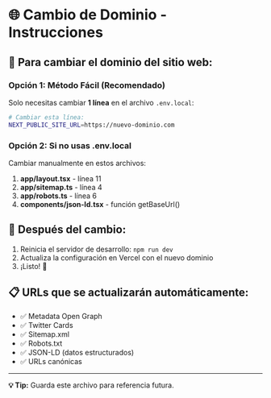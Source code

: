 # 🌐 Cambio de Dominio - Instrucciones

## 📝 Para cambiar el dominio del sitio web:

### **Opción 1: Método Fácil (Recomendado)**

Solo necesitas cambiar **1 línea** en el archivo `.env.local`:

```bash
# Cambiar esta línea:
NEXT_PUBLIC_SITE_URL=https://nuevo-dominio.com
```

### **Opción 2: Si no usas .env.local**

Cambiar manualmente en estos archivos:

1. **app/layout.tsx** - línea 11
2. **app/sitemap.ts** - línea 4
3. **app/robots.ts** - línea 6
4. **components/json-ld.tsx** - función getBaseUrl()

## 🚀 Después del cambio:

1. Reinicia el servidor de desarrollo: `npm run dev`
2. Actualiza la configuración en Vercel con el nuevo dominio
3. ¡Listo! 🎉

## 📋 URLs que se actualizarán automáticamente:

- ✅ Metadata Open Graph
- ✅ Twitter Cards
- ✅ Sitemap.xml
- ✅ Robots.txt
- ✅ JSON-LD (datos estructurados)
- ✅ URLs canónicas

---

**💡 Tip:** Guarda este archivo para referencia futura.
